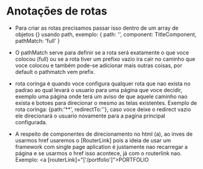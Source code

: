 # Anotações de rotas

- Para criar as rotas precisamos passar isso dentro de um array de objetos {}
  usando path, exemplo: { path: '', component: TitleComponent, pathMatch: 'full' }

- O pathMatch serve para definir se a rota será exatamente o que voce colocou (full) ou se a rota tiver um prefixo vazio ira cair no caminho que voce colocou e também pode-se adicionar mais outras coisas, por default o pathmatch vem prefix.

- rota coringa é quando voce configura qualquer rota que nao exista no padrao ao qual levará o usuario para uma página que voce decidir, exemplo uma página onde terá um aviso de que aquele caminho nao exista e botoes para direcionar o mesmo as telas existentes. Exemplo de rota coringa: {path:'\*\*', redirectTo:''}, caso voce deixe o redirect vazio ele direcionará o usuario novamente para a pagina principal configurada.

- A respeito de componentes de direcionamento no html (a), ao inves de usarmos href usaremos o [RouterLink] pois a ideia de usar um framework com single page aplication é justamente nao recarregar a página e se usarmos o href isso acontece, já com o routerlink nao. Exemplo: <a [routerLink]="['/portfolio']">PORTFOLIO</a>



